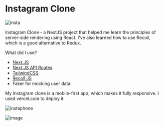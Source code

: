 # **Instagram Clone**

![insta](https://user-images.githubusercontent.com/85458140/141649175-de5ef82c-e4e4-4b0f-af37-061e3e014d5d.png)


Instagram Clone - a NextJS project that helped me learn the principles of server-side rendering using React. I've also learned how to use Recoil, which is a good alternative to Redux.

What did I use?

* [Next.JS](https://nextjs.org/)
* [Next.JS API Routes](https://nextjs.org/docs/api-routes/introduction)
* [TailwindCSS](https://tailwindcss.com/)
* [Recoil JS](https://recoiljs.org/)
* Faker for mocking user data

My Instagram clone is a mobile-first app, which makes it fully responsive. I used vercel.com to deploy it.

![instaphone](https://user-images.githubusercontent.com/85458140/141649235-e13ecfa4-5866-4fd5-8af6-f4a149314067.png)



![image](https://user-images.githubusercontent.com/85458140/141648910-86210e19-f17e-4e60-954d-aea0c37d01c8.png)
